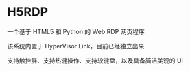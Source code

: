 # H5RDP
一个基于 HTML5 和 Python 的 Web RDP 网页程序

该系统内置于 HyperVisor Link，目前已经独立出来

支持触控屏、支持热键操作、支持软键盘，以及具备简洁美观的 UI





